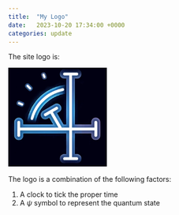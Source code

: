 ```yaml
---
title:  "My Logo"
date:   2023-10-20 17:34:00 +0000
categories: update
---
```


The site logo is:

<img src="/assets/images/logo.png" width="200">

The logo is a combination of the following factors:

1. A clock to tick the proper time
2. A $\psi$ symbol to represent the quantum state
